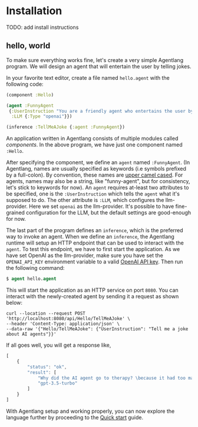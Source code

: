 # Installation

TODO: add install instructions

## hello, world

To make sure everything works fine, let's create a very simple Agentlang program. We will design an agent that will entertain the user by telling jokes.

In your favorite text editor, create a file named `hello.agent` with the following code:

```clojure
(component :Hello)

(agent :FunnyAgent
 {:UserInstruction "You are a friendly agent who entertains the user by telling jokes."
  :LLM {:Type "openai"}})

(inference :TellMeAJoke {:agent :FunnyAgent})
```

An application written in Agentlang consists of multiple modules called *components*. In the above program, we have just one component named `:Hello`.

After specifying the component, we define an `agent` named `:FunnyAgent`. (In Agentlang, names are usually specified as keywords (i.e symbols prefixed by a full-colon). By convention, these names are [upper camel cased](https://en.wikipedia.org/wiki/Camel_case). For agents, names may also be a string, like "funny-agent", but for consistency, let's stick to keywords for now). An `agent` requires at-least two attributes to be specified, one is the `:UserInstruction` which tells the `agent` what it's supposed to do. The other attribute is `:LLM`, which configures the llm-provider. Here we set `openai` as the llm-provider. It's possible to have fine-grained configuration for the LLM, but the default settings are good-enough for now.

The last part of the program defines an `inference`, which is the preferred way to invoke an agent. When we define an `inference`, the Agentlang runtime will setup an HTTP endpoint that can be used to interact with the `agent`. To test this endpoint, we have to first start the application. As we have set OpenAI as the llm-provider, make sure you have set the `OPENAI_API_KEY` environment variable to a valid [OpenAI API key](https://help.openai.com/en/articles/4936850-where-do-i-find-my-openai-api-key). Then run the following command:

```clojure
$ agent hello.agent
```

This will start the application as an HTTP service on port `8080`. You can interact with the newly-created agent by sending it a request as shown below:

```shell
curl --location --request POST 'http://localhost:8080/api/Hello/TellMeAJoke' \
--header 'Content-Type: application/json' \
--data-raw '{"Hello/TellMeAJoke": {"UserInstruction": "Tell me a joke about AI agents"}}'
```

If all goes well, you will get a response like,

```javascript
[
    {
        "status": "ok",
        "result": [
            "Why did the AI agent go to therapy? \because it had too many unresolved issues!",
            "gpt-3.5-turbo"
        ]
    }
]
```

With Agentlang setup and working properly, you can now explore the language further by proceeding to the [Quick start](quick-start.md) guide.
